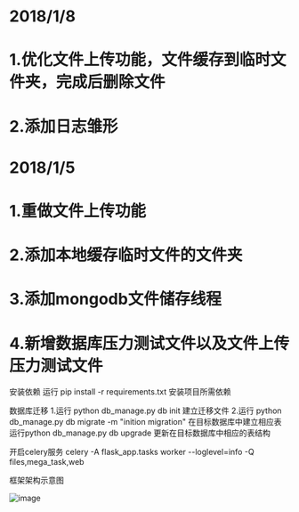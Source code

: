 
# 2018/1/8
# 1.优化文件上传功能，文件缓存到临时文件夹，完成后删除文件
# 2.添加日志雏形


# 2018/1/5
# 1.重做文件上传功能
# 2.添加本地缓存临时文件的文件夹
# 3.添加mongodb文件储存线程
# 4.新增数据库压力测试文件以及文件上传压力测试文件

安装依赖
运行 pip install -r requirements.txt 安装项目所需依赖

数据库迁移
1.运行 python db_manage.py db init 建立迁移文件
2.运行 python db_manage.py db migrate -m "inition migration" 在目标数据库中建立相应表
运行python db_manage.py db upgrade 更新在目标数据库中相应的表结构





开启celery服务
celery -A flask_app.tasks worker --loglevel=info -Q files,mega_task,web



框架架构示意图

![image](https://github.com/kingsley-gl/flask/tree/master/flask/architechture.png?raw=true)
